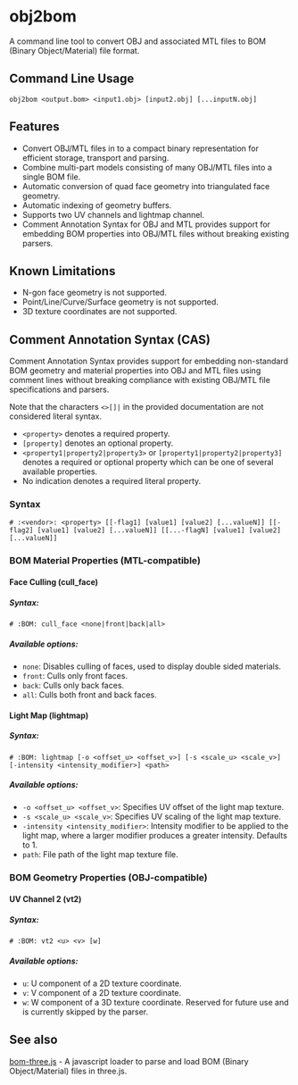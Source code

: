 # obj2bom
A command line tool to convert OBJ and associated MTL files to BOM (Binary Object/Material) file format.

## Command Line Usage
`obj2bom <output.bom> <input1.obj> [input2.obj] [...inputN.obj]`

## Features
- Convert OBJ/MTL files in to a compact binary representation for efficient storage, transport and parsing.
- Combine multi-part models consisting of many OBJ/MTL files into a single BOM file.
- Automatic conversion of quad face geometry into triangulated face geometry.
- Automatic indexing of geometry buffers.
- Supports two UV channels and lightmap channel.
- Comment Annotation Syntax for OBJ and MTL provides support for embedding BOM properties into OBJ/MTL files without breaking existing parsers.

## Known Limitations
- N-gon face geometry is not supported.
- Point/Line/Curve/Surface geometry is not supported.
- 3D texture coordinates are not supported.

## Comment Annotation Syntax (CAS)
Comment Annotation Syntax provides support for embedding non-standard BOM geometry and material properties into OBJ and MTL files using comment lines without breaking compliance with existing OBJ/MTL file specifications and parsers.

Note that the characters `<>[]|` in the provided documentation are not considered literal syntax.
- `<property>` denotes a required property.
- `[property]` denotes an optional property.
- `<property1|property2|property3>` or `[property1|property2|property3]` denotes a required or optional property which can be one of several available properties.
- No indication denotes a required literal property.

### Syntax
`# :<vendor>: <property> [[-flag1] [value1] [value2] [...valueN]] [[-flag2] [value1] [value2] [...valueN]] [[...-flagN] [value1] [value2] [...valueN]]`

### BOM Material Properties (MTL-compatible)

#### Face Culling (cull_face)
##### Syntax:
`# :BOM: cull_face <none|front|back|all>`

##### Available options:
- `none`: Disables culling of faces, used to display double sided materials.
- `front`: Culls only front faces.
- `back`: Culls only back faces.
- `all`: Culls both front and back faces.

#### Light Map (lightmap)
##### Syntax:
`# :BOM: lightmap [-o <offset_u> <offset_v>] [-s <scale_u> <scale_v>] [-intensity <intensity_modifier>] <path>`

##### Available options:
- `-o <offset_u> <offset_v>`: Specifies UV offset of the light map texture.
- `-s <scale_u> <scale_v>`: Specifies UV scaling of the light map texture.
- `-intensity <intensity_modifier>`: Intensity modifier to be applied to the light map, where a larger modifier produces a greater intensity.  Defaults to 1.
- `path`: File path of the light map texture file.

### BOM Geometry Properties (OBJ-compatible)

#### UV Channel 2 (vt2)
##### Syntax:
`# :BOM: vt2 <u> <v> [w]`

##### Available options:
- `u`: U component of a 2D texture coordinate.
- `v`: V component of a 2D texture coordinate.
- `w`: W component of a 3D texture coordinate.  Reserved for future use and is currently skipped by the parser.

## See also
[bom-three.js](https://github.com/NGenesis/bom-three.js) - A javascript loader to parse and load BOM (Binary Object/Material) files in three.js.
